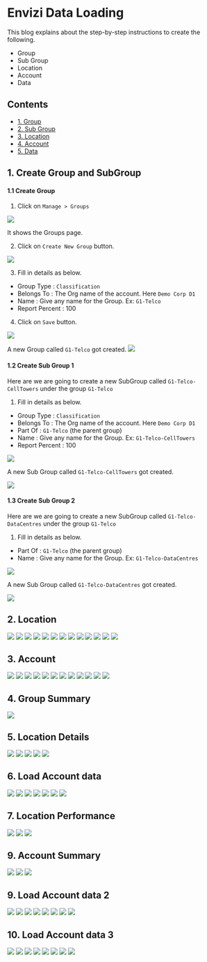 # Envizi Data Loading

This blog explains about the step-by-step instructions to create the following.

- Group
- Sub Group
- Location
- Account
- Data

## Contents

- [1. Group](#1-Group)
- [2. Sub Group](#2-Sub-Group)
- [3. Location ](#3-Location)
- [4. Account ](#4-Account)
- [5. Data](#5-Data)

## 1. Create Group and SubGroup


#### 1.1 Create Group

1. Click on `Manage > Groups` 
<img src="images/01-group1.png">

It shows the Groups page.

2. Click on `Create New Group` button.

<img src="images/01-group2.png">

3. Fill in details as below. 

- Group Type :  `Classification`
- Belongs To : The Org name of the account. Here `Demo Corp D1`
- Name :  Give any name for the Group. Ex: `G1-Telco`
- Report Percent :  100

4. Click on `Save` button.
<img src="images/01-group3.png">

A new Group called `G1-Telco` got created.
<img src="images/01-group4.png">

#### 1.2 Create Sub Group 1

Here are we are going to create a new SubGroup called `G1-Telco-CellTowers` under the group `G1-Telco`

1. Fill in details as below. 

- Group Type :  `Classification`
- Belongs To : The Org name of the account. Here `Demo Corp D1`
- Part Of :  `G1-Telco` (the parent group)
- Name :  Give any name for the Group. Ex: `G1-Telco-CellTowers`
- Report Percent :  100

<img src="images/01-group5.png">

A new Sub Group called `G1-Telco-CellTowers` got created.

<img src="images/01-group6.png">

#### 1.3 Create Sub Group 2

Here are we are going to create a new SubGroup called `G1-Telco-DataCentres` under the group `G1-Telco`

1. Fill in details as below. 

- Part Of :  `G1-Telco` (the parent group)
- Name :  Give any name for the Group. Ex: `G1-Telco-DataCentres`

<img src="images/01-group7.png">

A new Sub Group called `G1-Telco-DataCentres` got created.

<img src="images/01-group8.png">

## 2. Location

<img src="images/02-location11.png">
<img src="images/02-location12.png">
<img src="images/02-location13.png">
<img src="images/02-location14.png">
<img src="images/02-location15.png">
<img src="images/02-location16.png">
<img src="images/02-location17.png">
<img src="images/02-location18.png">
<img src="images/02-location19.png">
<img src="images/02-location20.png">
<img src="images/02-location21.png">
<img src="images/02-location22.png">
<img src="images/02-location23.png">

## 3. Account
<img src="images/03-account11.png">
<img src="images/03-account12.png">
<img src="images/03-account13.png">
<img src="images/03-account14.png">
<img src="images/03-account15.png">
<img src="images/03-account16.png">
<img src="images/03-account17.png">
<img src="images/03-account18.png">
<img src="images/03-account19.png">
<img src="images/03-account20.png">
<img src="images/03-account21.png">
<img src="images/03-account22.png">

## 4. Group Summary
<img src="images/04-group-summary.png">

## 5. Location Details

<img src="images/05-location-detail1.png">
<img src="images/05-location-detail2.png">
<img src="images/05-location-detail3.png">
<img src="images/05-location-detail4.png">
<img src="images/05-location-detail5.png">

## 6. Load Account data

<img src="images/06-load-account-data11.png">
<img src="images/06-load-account-data12.png">
<img src="images/06-load-account-data13.png">
<img src="images/06-load-account-data14.png">
<img src="images/06-load-account-data15.png">
<img src="images/06-load-account-data16.png">
<img src="images/06-load-account-data17.png">

## 7. Location Performance
<img src="images/07-location-performance1.png">

<img src="images/07-location-performance2.png">
<img src="images/07-location-performance3.png">


## 9. Account Summary
<img src="images/08-account-summary1.png">

<img src="images/08-account-summary2.png">
<img src="images/08-account-summary3.png">

## 9.  Load Account data 2
<img src="images/09-load-account-data11.png">
<img src="images/09-load-account-data12.png">
<img src="images/09-load-account-data13.png">
<img src="images/09-load-account-data14.png">
<img src="images/09-load-account-data15.png">
<img src="images/09-load-account-data16.png">

<img src="images/09-load-account-data17.png">
<img src="images/09-load-account-data18.png">


## 10.  Load Account data 3
<img src="images/10-load-account-data11.png">
<img src="images/10-load-account-data12.png">
<img src="images/10-load-account-data13.png">
<img src="images/10-load-account-data14.png">
<img src="images/10-load-account-data15.png">
<img src="images/10-load-account-data16.png">

<img src="images/10-load-account-data17.png">
<img src="images/10-load-account-data18.png">


